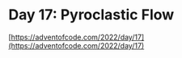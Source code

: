 # Day 17: Pyroclastic Flow

[https://adventofcode.com/2022/day/17](https://adventofcode.com/2022/day/17)
